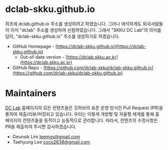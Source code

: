 # dclab-skku.github.io

최초에 dclab.github.io 주소를 생성하려고 하였습니다. 그러나 애석하게도 외국사람들이 이미 "dclab" 주소를 생성하여 선점하였습니다. 그래서  "SKKU DC Lab"의 의미를 담아, "dclab-skku.github.io" 주소를 생성하기로 하였습니다. 

* GitHub Homepage - [https://dclab-skku.github.io](https://dclab-skku.github.io)
  * Out-of-date version - [https://dclab.skku.ac.kr](https://dclab.skku.ac.kr)
* GitHub Repo - [https://github.com/dclab-skku/dclab-skku.github.io](https://github.com/dclab-skku/dclab-skku.github.io)

# Maintainers
[DC Lab](https://dclab-skku.github.io ) 홈페이지의 모든 컨텐츠들은 깃허브의 표준 운영 방식인 Pull Request (PR)을 통하여 제출/리뷰/머징되고 있습니다. 우리는 이렇게 개방형 및 자율형 체계를 통해 홈페이지의 컨텐츠들을 동적이고 능동적으로 관리합니다. 따라서, 컨텐츠의 수정사항은 PR을 제출하여 주시면 감사하겠습니다. 
* Geunsik Lim <leemgs@gmail.com>
* Taehyung Lee <coco2638@gmail.com>


